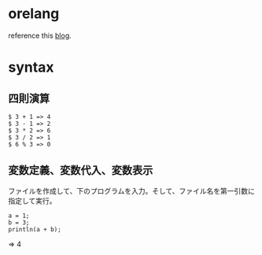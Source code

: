 # orelang
reference this [blog](https://mattn.kaoriya.net/software/build_your_own_programming_language.htm).

# syntax
## 四則演算
```
$ 3 + 1 => 4
$ 3 - 1 => 2
$ 3 * 2 => 6
$ 3 / 2 => 1
$ 6 % 3 => 0
```

## 変数定義、変数代入、変数表示
ファイルを作成して、下のプログラムを入力。そして、ファイル名を第一引数に指定して実行。
```
a = 1;
b = 3;
println(a + b);
```
=> 4
